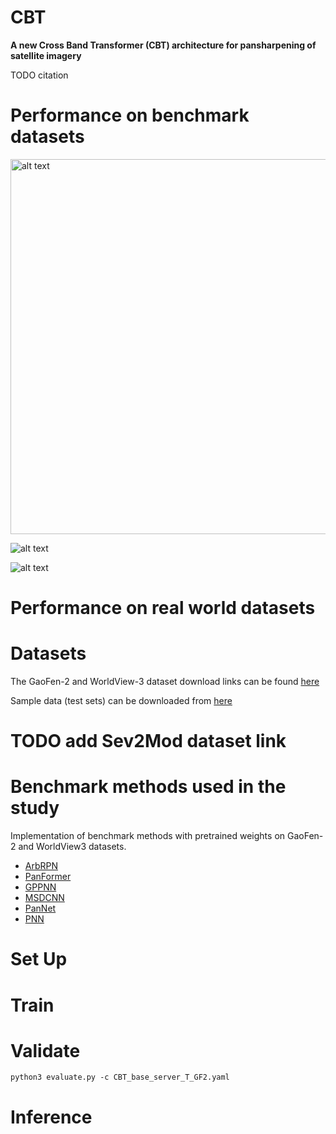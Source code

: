 # CBT

**A new Cross Band Transformer (CBT) architecture for pansharpening of satellite imagery**

TODO citation


# Performance on benchmark datasets


<img src="https://github.com/nickdndndn/CBT/blob/main/Images/comparison.png?raw=true" alt="alt text" width=600>


![alt text](https://github.com/nickdndndn/CBT/blob/main/Images/performance.png?raw=true)

![alt text](https://github.com/nickdndndn/CBT/blob/main/Images/visualization.png?raw=true)



# Performance on real world datasets

# Datasets

The GaoFen-2 and WorldView-3 dataset download links can be found [here](https://github.com/liangjiandeng/PanCollection)

Sample data (test sets) can be downloaded from [here](https://drive.google.com/file/d/1ptOImqdEM94P6Ev0Un99EjDS4CohKHO4/view?usp=sharing)

# TODO add Sev2Mod dataset link

# Benchmark methods used in the study

 Implementation of benchmark methods with pretrained weights on GaoFen-2 and WorldView3 datasets.
 
- [ArbRPN](https://github.com/nickdndndn/ArbRPN)
- [PanFormer](https://github.com/nickdndndn/PanFormer)
- [GPPNN](https://github.com/nickdndndn/GPPNN)
- [MSDCNN](https://github.com/nickdndndn/MSDCNN)
- [PanNet](https://github.com/nickdndndn/PanNet)
- [PNN](https://github.com/nickdndndn/PNN)

# Set Up

# Train

# Validate

`
python3 evaluate.py -c CBT_base_server_T_GF2.yaml
`

# Inference

